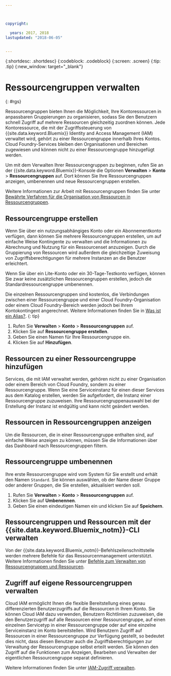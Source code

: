 ```yaml
---



copyright:

  years: 2017, 2018
lastupdated: "2018-06-05"


---
```


{:shortdesc: .shortdesc}
{:codeblock: .codeblock}
{:screen: .screen}
{:tip: .tip}
{:new_window: target="_blank"}

# Ressourcengruppen verwalten
{: #rgs}

Ressourcengruppen bieten Ihnen die Möglichkeit, Ihre Kontoressourcen in anpassbaren Gruppierungen zu organisieren, sodass Sie den Benutzern schnell Zugriff auf mehrere Ressourcen gleichzeitig zuordnen können. Jede Kontoressource, die mit der Zugriffssteuerung von {{site.data.keyword.Bluemix}} Identity and Access Management (IAM) verwaltet wird, gehört zu einer Ressourcengruppe innerhalb Ihres Kontos. Cloud Foundry-Services bleiben den Organisationen und Bereichen zugewiesen und können nicht zu einer Ressourcengruppe hinzugefügt werden.

Um mit dem Verwalten Ihrer Ressourcengruppen zu beginnen, rufen Sie an der {{site.data.keyword.Bluemix}}-Konsole die Optionen **Verwalten** &gt; **Konto** &gt; **Ressourcengruppen** auf. Dort können Sie Ihre Ressourcengruppen anzeigen, umbenennen und neue Ressourcengruppen erstellen.

Weitere Informationen zur Arbeit mit Ressourcengruppen finden Sie unter [Bewährte Verfahren für die Organisation von Ressourcen in Ressourcengruppen](/docs/resources/bestpractice_rgs.html#bp_resourcegroups).

## Ressourcengruppe erstellen

Wenn Sie über ein nutzungsabhängiges Konto oder ein Abonnementkonto verfügen, dann können Sie mehrere Ressourcengruppen erstellen, um auf einfache Weise Kontingente zu verwalten und die Informationen zu Abrechnung und Nutzung für ein Ressourcenset anzuzeigen. Durch die Gruppierung von Ressourcen wird außerdem die gleichzeitige Zuweisung von Zugriffsberechtigungen für mehrere Instanzen an die Benutzer erleichtert.

Wenn Sie über ein Lite-Konto oder ein 30-Tage-Testkonto verfügen, können Sie zwar keine zusätzlichen Ressourcengruppen erstellen, jedoch die Standardressourcengruppe umbenennen.

Die einzelnen Ressourcengruppen sind kostenlos, die Verbindungen zwischen einer Ressourcengruppe und einer Cloud Foundry-Organisation oder einem Cloud Foundry-Bereich werden jedoch bei Ihrem Kontokontingent angerechnet. Weitere Informationen finden Sie in [Was ist ein Alias?](/docs/resources/connecting_apps.html#what_is_alias).
{: tip}

1. Rufen Sie **Verwalten** &gt; **Konto** &gt; **Ressourcengruppen** auf.
2. Klicken Sie auf **Ressourcengruppe erstellen**.
3. Geben Sie einen Namen für Ihre Ressourcengruppe ein.
4. Klicken Sie auf **Hinzufügen**.

## Ressourcen zu einer Ressourcengruppe hinzufügen

Services, die mit IAM verwaltet werden, gehören nicht zu einer Organisation oder einem Bereich von Cloud Foundry, sondern zu einer Ressourcengruppe. Wenn Sie eine Serviceinstanz für einen dieser Services aus dem Katalog erstellen, werden Sie aufgefordert, die Instanz einer Ressourcengruppe zuzuweisen. Ihre Ressourcengruppenauswahl bei der Erstellung der Instanz ist endgültig und kann nicht geändert werden.

## Ressourcen in Ressourcengruppen anzeigen

Um die Ressourcen, die in einer Ressourcengruppe enthalten sind, auf einfache Weise anzeigen zu können, müssen Sie die Informationen über das Dashboard nach Ressourcengruppen filtern.

## Ressourcengruppe umbenennen

Ihre erste Ressourcengruppe wird vom System für Sie erstellt und erhält den Namen `Standard`. Sie können auswählen, ob der Name dieser Gruppe oder anderer Gruppen, die Sie erstellen, aktualisiert werden soll.

1. Rufen Sie **Verwalten** &gt; **Konto** &gt; **Ressourcengruppen** auf.
2. Klicken Sie auf **Umbenennen**.
3. Geben Sie einen eindeutigen Namen ein und klicken Sie auf **Speichern**.

## Ressourcengruppen und Ressourcen mit der {{site.data.keyword.Bluemix_notm}}-CLI verwalten

Von der {{site.data.keyword.Bluemix_notm}}-Befehlszeilenschnittstelle werden mehrere Befehle für das Ressourcenmanagement unterstützt. Weitere Informationen finden Sie unter [Befehle zum Verwalten von Ressourcengruppen und Ressourcen](/docs/cli/reference/bluemix_cli/bx_cli.html#commands-for-managing-resource-groups-and-resources).

## Zugriff auf eigene Ressourcengruppen verwalten

Cloud IAM ermöglicht Ihnen die flexible Bereitstellung eines genau differenzierten Benutzerzugriffs auf die Ressourcen in Ihrem Konto. Sie können Cloud IAM dazu verwenden, Benutzern Richtlinien zuzuweisen, die den Benutzerzugriff auf alle Ressourcen einer Ressourcengruppe, auf einen einzelnen Servicetyp in einer Ressourcengruppe oder auf eine einzelne Serviceinstanz im Konto bereitstellen. Wird Benutzern Zugriff auf Ressourcen in einer Ressourcengruppe zur Verfügung gestellt, so bedeutet dies nicht, dass diesen Benutzer auch die Zugriffsberechtigungen zur Verwaltung der Ressourcengruppe selbst erteilt werden. Sie können den Zugriff auf die Funktionen zum Anzeigen, Bearbeiten und Verwalten der eigentlichen Ressourcengruppe separat definieren.

Weitere Informationen finden Sie unter [IAM-Zugriff verwalten](/docs/iam/mngiam.html#iammanidaccser).
